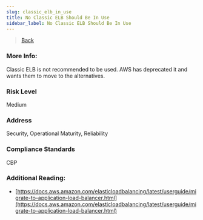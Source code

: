 ```yaml
---
slug: classic_elb_in_use
title: No Classic ELB Should Be In Use
sidebar_label: No Classic ELB Should Be In Use
---
```

> [Back](../../elbmonitoring)

### More Info:
Classic ELB is not recommended to be used. AWS has deprecated it and wants them to move to the alternatives. 

### Risk Level
Medium

### Address
Security, Operational Maturity, Reliability

### Compliance Standards
CBP

### Additional Reading:
- [https://docs.aws.amazon.com/elasticloadbalancing/latest/userguide/migrate-to-application-load-balancer.html](https://docs.aws.amazon.com/elasticloadbalancing/latest/userguide/migrate-to-application-load-balancer.html) 
